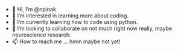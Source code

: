 - 👋 Hi, I’m @npinak
- 👀 I’m interested in learning more about coding.
- 🌱 I’m currently learning how to code using python.
- 💞️ I’m looking to collaborate on not much right now really, maybe neuroscience research.
- 📫 How to reach me ... hmm maybe not yet!

<!---
npinak/npinak is a ✨ special ✨ repository because its `README.md` (this file) appears on your GitHub profile.
You can click the Preview link to take a look at your changes.
--->
